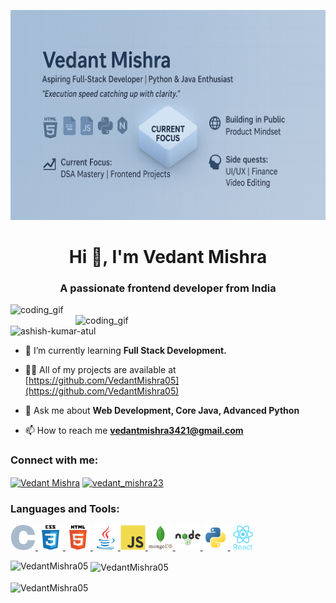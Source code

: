 ![logo](Files/banner.png)
<h1 align="center">Hi 👋, I'm Vedant Mishra</h1>
<h3 align="center">A passionate frontend developer from India</h3>

<img align="left" alt="coding_gif" width="400" src="files/codegit.gif">
<img align="right" alt="coding_gif" width="400" src="https://user-images.githubusercontent.com/55389276/140866485-8fb1c876-9a8f-4d6a-98dc-08c4981eaf70.gif">

<p align="left"> <img src="https://komarev.com/ghpvc/?username=VedantMishra05&label=Profile%20views&color=0e75b6&style=flat" alt="ashish-kumar-atul" /> </p>


- 🌱 I’m currently learning **Full Stack Development.**

- 👨‍💻 All of my projects are available at [https://github.com/VedantMishra05](https://github.com/VedantMishra05)

- 💬 Ask me about **Web Development, Core Java, Advanced Python**

- 📫 How to reach me **vedantmishra3421@gmail.com**

<h3 align="left">Connect with me:</h3>
<p align="left">
<a href="www.linkedin.com/in/vedant-mishra-356164342" target="blank"><img align="center" src="https://cdn.jsdelivr.net/gh/devicons/devicon@latest/icons/linkedin/linkedin-original.svg" alt="Vedant Mishra" height="30" width="40" /></a>
<a href="https://www.instagram.com/vedant_mishra23/" target="blank"><img align="center" src="https://raw.githubusercontent.com/rahuldkjain/github-profile-readme-generator/master/src/images/icons/Social/instagram.svg" alt="vedant_mishra23" height="30" width="40" /></a>
</p>

<h3 align="left">Languages and Tools:</h3>
<p align="left"> <a href="https://www.cprogramming.com/" target="_blank" rel="noreferrer"> <img src="https://raw.githubusercontent.com/devicons/devicon/master/icons/c/c-original.svg" alt="c" width="40" height="40"/> </a> <a href="https://www.w3schools.com/css/" target="_blank" rel="noreferrer"> <img src="https://raw.githubusercontent.com/devicons/devicon/master/icons/css3/css3-original-wordmark.svg" alt="css3" width="40" height="40"/> </a> <a href="https://www.w3.org/html/" target="_blank" rel="noreferrer"> <img src="https://raw.githubusercontent.com/devicons/devicon/master/icons/html5/html5-original-wordmark.svg" alt="html5" width="40" height="40"/> </a> <a href="https://www.java.com" target="_blank" rel="noreferrer"> <img src="https://raw.githubusercontent.com/devicons/devicon/master/icons/java/java-original.svg" alt="java" width="40" height="40"/> </a> <a href="https://developer.mozilla.org/en-US/docs/Web/JavaScript" target="_blank" rel="noreferrer"> <img src="https://raw.githubusercontent.com/devicons/devicon/master/icons/javascript/javascript-original.svg" alt="javascript" width="40" height="40"/> </a> <a href="https://www.mongodb.com/" target="_blank" rel="noreferrer"> <img src="https://raw.githubusercontent.com/devicons/devicon/master/icons/mongodb/mongodb-original-wordmark.svg" alt="mongodb" width="40" height="40"/> </a> <a href="https://nodejs.org" target="_blank" rel="noreferrer"> <img src="https://raw.githubusercontent.com/devicons/devicon/master/icons/nodejs/nodejs-original-wordmark.svg" alt="nodejs" width="40" height="40"/> </a> <a href="https://www.python.org" target="_blank" rel="noreferrer"> <img src="https://raw.githubusercontent.com/devicons/devicon/master/icons/python/python-original.svg" alt="python" width="40" height="40"/> </a> <a href="https://reactjs.org/" target="_blank" rel="noreferrer"> <img src="https://raw.githubusercontent.com/devicons/devicon/master/icons/react/react-original-wordmark.svg" alt="react" width="40" height="40"/> </a>  </p>

<p><img align="left" src="https://github-readme-stats.vercel.app/api/top-langs?username=VedantMishra05&show_icons=true&locale=en&layout=compact" alt="VedantMishra05" /></p>

<p>&nbsp;<img align="center" src="https://github-readme-stats.vercel.app/api?username=VedantMishra05&show_icons=true&locale=en" alt="VedantMishra05" /></p>

<p><img align="center" src="https://github-readme-streak-stats.herokuapp.com/?user=VedantMishra05&" alt="VedantMishra05" /></p>

